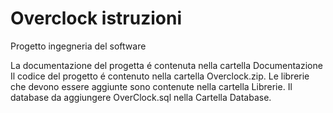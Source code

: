 # Overclock istruzioni
Progetto ingegneria del software

La documentazione del progetta é contenuta nella cartella Documentazione
Il codice del progetto é contenuto nella cartella Overclock.zip.
Le librerie che devono essere aggiunte sono contenute nella cartella Librerie.
Il database da aggiungere OverClock.sql nella Cartella Database.
